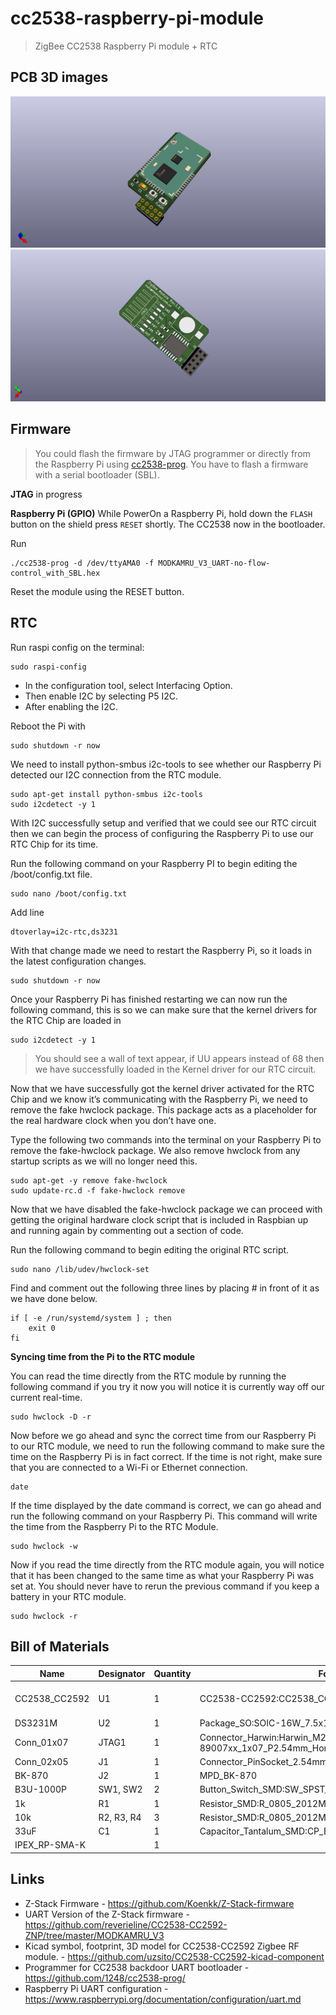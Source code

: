 
# cc2538-raspberry-pi-module

> ZigBee CC2538 Raspberry Pi module + RTC


## PCB 3D images
![3D F.CU](Images/F.Cu.png)
![3D B.CU](Images/B.Cu.png)

## Firmware
> You could flash the firmware by JTAG programmer or directly from the Raspberry Pi using [cc2538-prog](https://github.com/1248/cc2538-prog/). You have to flash a firmware with a serial bootloader (SBL).

<b>JTAG</b>
in progress

<b>Raspberry Pi (GPIO)</b>
While PowerOn a Raspberry Pi, hold down the `FLASH` button on the shield press `RESET` shortly. The CC2538 now in the bootloader.

Run 

    ./cc2538-prog -d /dev/ttyAMA0 -f MODKAMRU_V3_UART-no-flow-control_with_SBL.hex

Reset the module using the RESET button.

## RTC
Run raspi config on the terminal: 

    sudo raspi-config

- In the configuration tool, select Interfacing Option.
- Then enable I2C by selecting P5 I2C.
- After enabling the I2C.

Reboot the Pi with 

    sudo shutdown -r now

We need to install python-smbus i2c-tools to see whether our Raspberry Pi detected our I2C connection from the RTC module.

    sudo apt-get install python-smbus i2c-tools
    sudo i2cdetect -y 1

With I2C successfully setup and verified that we could see our RTC circuit then we can begin the process of configuring the Raspberry Pi to use our RTC Chip for its time.

Run the following command on your Raspberry PI to begin editing the /boot/config.txt file.

    sudo nano /boot/config.txt

Add line

    dtoverlay=i2c-rtc,ds3231

With that change made we need to restart the Raspberry Pi, so it loads in the latest configuration changes.

    sudo shutdown -r now

Once your Raspberry Pi has finished restarting we can now run the following command, this is so we can make sure that the kernel drivers for the RTC Chip are loaded in

    sudo i2cdetect -y 1

> You should see a wall of text appear, if UU appears instead of 68 then we have successfully loaded in the Kernel driver for our RTC circuit.

Now that we have successfully got the kernel driver activated for the RTC Chip and we know it’s communicating with the Raspberry Pi, we need to remove the fake hwclock package. This package acts as a placeholder for the real hardware clock when you don’t have one.

Type the following two commands into the terminal on your Raspberry Pi to remove the fake-hwclock package. We also remove hwclock from any startup scripts as we will no longer need this.

    sudo apt-get -y remove fake-hwclock
    sudo update-rc.d -f fake-hwclock remove

Now that we have disabled the fake-hwclock package we can proceed with getting the original hardware clock script that is included in Raspbian up and running again by commenting out a section of code.

Run the following command to begin editing the original RTC script.

    sudo nano /lib/udev/hwclock-set

Find and comment out the following three lines by placing # in front of it as we have done below.

    if [ -e /run/systemd/system ] ; then
        exit 0
    fi

<b>Syncing time from the Pi to the RTC module</b>

You can read the time directly from the RTC module by running the following command if you try it now you will notice it is currently way off our current real-time.

    sudo hwclock -D -r

Now before we go ahead and sync the correct time from our Raspberry Pi to our RTC module, we need to run the following command to make sure the time on the Raspberry Pi is in fact correct. If the time is not right, make sure that you are connected to a Wi-Fi or Ethernet connection.

    date

If the time displayed by the date command is correct, we can go ahead and run the following command on your Raspberry Pi. This command will write the time from the Raspberry Pi to the RTC Module.

    sudo hwclock -w

Now if you read the time directly from the RTC module again, you will notice that it has been changed to the same time as what your Raspberry Pi was set at. You should never have to rerun the previous command if you keep a battery in your RTC module.

    sudo hwclock -r

## Bill of Materials
| Name | Designator | Quantity | Footprint | Buy | Description |
|------|------------|----------|-----------|-----|-------------|
| CC2538_CC2592 | U1 | 1 | CC2538-CC2592:CC2538_CC2592 | [aliexpress](https://aliexpress.ru/item/4000955681721.html) | Chinese CC2538_CC2592 zigbee module | 
| DS3231M | U2 | 1 | Package_SO:SOIC-16W_7.5x10.3mm_P1.27mm | [aliexpress](https://aliexpress.ru/item/4000106115557.html) | |
| Conn_01x07 | JTAG1 | 1 | Connector_Harwin:Harwin_M20-89007xx_1x07_P2.54mm_Horizontal | [aliexpress](https://aliexpress.ru/item/32821748577.html) | |
| Conn_02x05 | J1 | 1 |Connector_PinSocket_2.54mm:PinSocket_2x05_P2.54mm_Vertical | [aliexpress](https://aliexpress.ru/item/33004522737.html) | | 
| BK-870 | J2 | 1 | MPD_BK-870 | [aliexpress](https://aliexpress.ru/item/33014348787.html) | |
| B3U-1000P | SW1, SW2 | 2 | Button_Switch_SMD:SW_SPST_B3U-1000P | [aliexpress](https://aliexpress.ru/item/32623923874.html) | | 
| 1k | R1| 1 | Resistor_SMD:R_0805_2012Metric | | |
| 10k | R2, R3, R4 | 3 | Resistor_SMD:R_0805_2012Metric | | | 
| 33uF | C1 | 1 | Capacitor_Tantalum_SMD:CP_EIA-3216-18_Kemet-A | [aliexpress](https://aliexpress.ru/item/4001241518347.html) | A 10V33UF 336 | 
| IPEX_RP-SMA-K | | 1 | | [aliexpress](https://aliexpress.ru/item/10000000385894.html) | SMA Female |



## Links
* Z-Stack Firmware - https://github.com/Koenkk/Z-Stack-firmware
* UART Version of the Z-Stack firmware - https://github.com/reverieline/CC2538-CC2592-ZNP/tree/master/MODKAMRU_V3
* Kicad symbol, footprint, 3D model for CC2538-CC2592 Zigbee RF module. - https://github.com/uzsito/CC2538-CC2592-kicad-component
* Programmer for CC2538 backdoor UART bootloader - https://github.com/1248/cc2538-prog/
* Raspberry Pi UART configuration - https://www.raspberrypi.org/documentation/configuration/uart.md
